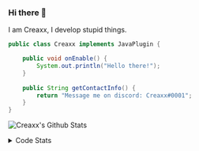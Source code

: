 ### Hi there 👋

I am Creaxx, I develop stupid things. 

```java
public class Creaxx implements JavaPlugin {

    public void onEnable() {
        System.out.println("Hello there!");
    }
    
    public String getContactInfo() {
        return "Message me on discord: Creaxx#0001";
    }
}
```

![Creaxx's Github Stats](https://github-readme-stats.vercel.app/api?username=CreaxxOG&show_icons=true&theme=dark&count_private=true)

<details>
  <summary>Code Stats</summary>

<!--START_SECTION:waka-->
![Code Time](http://img.shields.io/badge/Code%20Time-1%2C043%20hrs%2021%20mins-blue)

![Lines of code](https://img.shields.io/badge/From%20Hello%20World%20I%27ve%20Written-166%20lines%20of%20code-blue)

**🐱 My GitHub Data** 

> 🏆 1,032 Contributions in the Year 2022
 > 
> 📦 66.2 kB Used in GitHub's Storage 
 > 
> 🚫 Not Opted to Hire
 > 
> 📜 4 Public Repositories 
 > 
> 🔑 2 Private Repositories  
 > 
**I'm an Early 🐤** 

```text
🌞 Morning    41 commits     █░░░░░░░░░░░░░░░░░░░░░░░░   6.01% 
🌆 Daytime    326 commits    ████████████░░░░░░░░░░░░░   47.8% 
🌃 Evening    302 commits    ███████████░░░░░░░░░░░░░░   44.28% 
🌙 Night      13 commits     ░░░░░░░░░░░░░░░░░░░░░░░░░   1.91%

```
📅 **I'm Most Productive on Saturday** 

```text
Monday       66 commits     ██░░░░░░░░░░░░░░░░░░░░░░░   9.68% 
Tuesday      83 commits     ███░░░░░░░░░░░░░░░░░░░░░░   12.17% 
Wednesday    107 commits    ████░░░░░░░░░░░░░░░░░░░░░   15.69% 
Thursday     115 commits    ████░░░░░░░░░░░░░░░░░░░░░   16.86% 
Friday       66 commits     ██░░░░░░░░░░░░░░░░░░░░░░░   9.68% 
Saturday     158 commits    █████░░░░░░░░░░░░░░░░░░░░   23.17% 
Sunday       87 commits     ███░░░░░░░░░░░░░░░░░░░░░░   12.76%

```


📊 **This Week I Spent My Time On** 

```text
💬 Programming Languages: 
Java                     10 hrs 24 mins      ██████████████████████░░░   91.48% 
XML                      38 mins             █░░░░░░░░░░░░░░░░░░░░░░░░   5.69% 
GitIgnore file           13 mins             ░░░░░░░░░░░░░░░░░░░░░░░░░   1.95% 
YAML                     5 mins              ░░░░░░░░░░░░░░░░░░░░░░░░░   0.76% 
Kotlin                   0 secs              ░░░░░░░░░░░░░░░░░░░░░░░░░   0.08%

🔥 Editors: 
IntelliJ                 11 hrs 22 mins      █████████████████████████   100.0%

```

**I Mostly Code in Java** 

```text
Java                     13 repos            ███████████████████░░░░░░   76.47% 
Kotlin                   3 repos             ████░░░░░░░░░░░░░░░░░░░░░   17.65% 
EJS                      1 repo              █░░░░░░░░░░░░░░░░░░░░░░░░   5.88%

```



 Last Updated on 29/12/2022 01:37:52 UTC
<!--END_SECTION:waka-->
</details>
